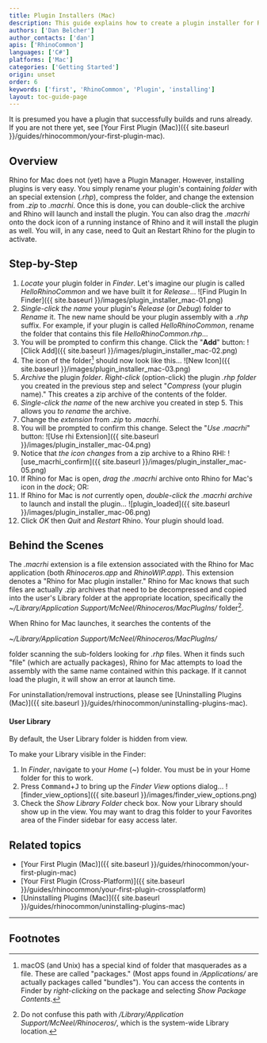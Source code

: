 ```yaml
---
title: Plugin Installers (Mac)
description: This guide explains how to create a plugin installer for Rhino for Mac.
authors: ['Dan Belcher']
author_contacts: ['dan']
apis: ['RhinoCommon']
languages: ['C#']
platforms: ['Mac']
categories: ['Getting Started']
origin: unset
order: 6
keywords: ['first', 'RhinoCommon', 'Plugin', 'installing']
layout: toc-guide-page
---
```


 
It is presumed you have a plugin that successfully builds and runs already.  If you are not there yet, see [Your First Plugin (Mac)]({{ site.baseurl }}/guides/rhinocommon/your-first-plugin-mac).

## Overview

Rhino for Mac does not (yet) have a Plugin Manager.  However, installing plugins is very easy.  You simply rename your plugin's containing *folder* with an special extension (*.rhp*), compress the folder, and change the extension from *.zip* to *.macrhi*.  Once this is done, you can double-click the archive and Rhino will launch and install the plugin.  You can also drag the *.macrhi* onto the dock icon of a running instance of Rhino and it will install the plugin as well.  You will, in any case, need to Quit an Restart Rhino for the plugin to activate.

## Step-by-Step

1. *Locate* your plugin folder in *Finder*.  Let's imagine our plugin is called *HelloRhinoCommon* and we have built it for *Release*...
![Find Plugin In Finder]({{ site.baseurl }}/images/plugin_installer_mac-01.png)
1. *Single-click the name* your plugin's *Release* (or *Debug*) folder to *Rename* it.  The new name should be your plugin assembly with a *.rhp* suffix.  For example, if your plugin is called *HelloRhinoCommon*, rename the folder that contains this file *HelloRhinoCommon.rhp*...
1. You will be prompted to confirm this change.  Click the "**Add**" button:
![Click Add]({{ site.baseurl }}/images/plugin_installer_mac-02.png)
1. The icon of the folder[^1] should now look like this...
![New Icon]({{ site.baseurl }}/images/plugin_installer_mac-03.png)
1. *Archive* the plugin *folder*.  *Right-click* (option-click) the plugin *.rhp* *folder* you created in the previous step and select "*Compress* (your plugin name)."  This creates a zip archive of the contents of the folder.
1. *Single-click the name* of the new archive you created in step 5.  This allows you *to rename* the archive.
1. Change the *extension* from *.zip* to *.macrhi*.  
1. You will be prompted to confirm this change.  Select the "*Use .macrhi*" button:
![Use rhi Extension]({{ site.baseurl }}/images/plugin_installer_mac-04.png)
1. Notice that *the icon changes* from a zip archive to a Rhino RHI:
![use_macrhi_confirm]({{ site.baseurl }}/images/plugin_installer_mac-05.png)
1. If Rhino for Mac is open, *drag the* *.macrhi* archive onto Rhino for Mac's icon in the *dock*; OR:
1. If Rhino for Mac is *not* currently open, *double-click the .macrhi archive* to launch and install the plugin...
   ![plugin_loaded]({{ site.baseurl }}/images/plugin_installer_mac-06.png)
1. Click *OK* then *Quit* and *Restart* Rhino.  Your plugin should load.

## Behind the Scenes

The *.macrhi* extension is a file extension associated with the Rhino for Mac application (both *Rhinoceros.app* and *RhinoWIP.app*).  This extension denotes a "Rhino for Mac plugin installer."  Rhino for Mac knows that such files are actually .zip archives that need to be decompressed and copied into the user's Library folder at the appropriate location, specifically the *~/Library/Application Support/McNeel/Rhinoceros/MacPlugIns/* folder[^2].

When Rhino for Mac launches, it searches the contents of the

*~/Library/Application Support/McNeel/Rhinoceros/MacPlugIns/*

folder scanning the sub-folders looking for *.rhp* files.  When it finds such "file" (which are actually packages), Rhino for Mac attempts to load the assembly with the same name contained within this package.  If it cannot load the plugin, it will show an error at launch time.

For uninstallation/removal instructions, please see [Uninstalling Plugins (Mac)]({{ site.baseurl }}/guides/rhinocommon/uninstalling-plugins-mac).

#### User Library

By default, the User Library folder is hidden from view.  

To make your Library visible in the Finder:

1. In *Finder*, navigate to your *Home* (*~*) folder.  You must be in your Home folder for this to work.
1. Press <kbd>Command</kbd>+<kbd>J</kbd> to bring up the *Finder View* options dialog...
![finder_view_options]({{ site.baseurl }}/images/finder_view_options.png)
1. Check the *Show Library Folder* check box.  Now your Library should show up in the view.  You may want to drag this folder to your Favorites area of the Finder sidebar for easy access later.

## Related topics

- [Your First Plugin (Mac)]({{ site.baseurl }}/guides/rhinocommon/your-first-plugin-mac)
- [Your First Plugin (Cross-Platform)]({{ site.baseurl }}/guides/rhinocommon/your-first-plugin-crossplatform)
- [Uninstalling Plugins (Mac)]({{ site.baseurl }}/guides/rhinocommon/uninstalling-plugins-mac)

---

## Footnotes

[^1]: macOS (and Unix) has a special kind of folder that masquerades as a file.  These are called "packages."  (Most apps found in */Applications/* are actually packages called "bundles").  You can access the contents in Finder by *right-clicking* on the package and selecting *Show Package Contents*.

[^2]: Do not confuse this path with */Library/Application Support/McNeel/Rhinoceros/*, which is the system-wide Library location.
